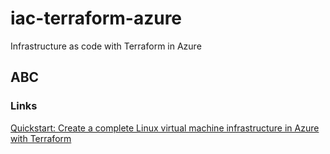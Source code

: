 # iac-terraform-azure

Infrastructure as code with Terraform in Azure

## ABC

### Links

[Quickstart: Create a complete Linux virtual machine infrastructure in Azure with Terraform](https://docs.microsoft.com/en-us/azure/terraform/terraform-create-complete-vm)

